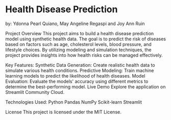 # Health Disease Prediction

by: Ydonna Pearl Quiano, May Angeline Regaspi and Joy Ann Ruin

Project Overview
This project aims to build a health disease prediction model using synthetic health data. The goal is to predict the risk of diseases based on factors such as age, cholesterol levels, blood pressure, and lifestyle choices. By utilizing modeling and simulation techniques, the project provides insights into how health risks can be managed effectively.

Key Features:
Synthetic Data Generation: Create realistic health data to simulate various health conditions.
Predictive Modeling: Train machine learning models to predict the likelihood of health diseases.
Model Evaluation: Evaluate the models' accuracy using different metrics to determine the best-performing model.
Live Demo
Explore the application on Streamlit Community Cloud.

Technologies Used:
Python
Pandas
NumPy
Scikit-learn
Streamlit

License
This project is licensed under the MIT License.
